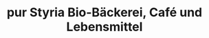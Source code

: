 ---
title: "pur Styria Bio-Bäckerei, Café und Lebensmittel"
url: /ramsau-am-dachstein/pur-styria-bio-baeckerei-cafe-und-lebensmittel/
shop: Dorfladen
---